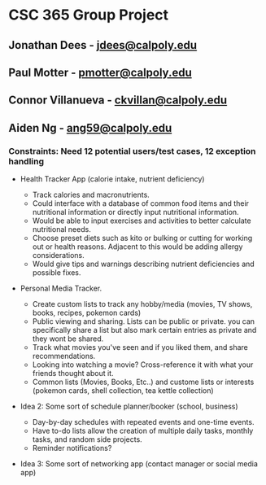 # CSC 365 Group Project
## Jonathan Dees - jdees@calpoly.edu
## Paul Motter - pmotter@calpoly.edu
## Connor Villanueva - ckvillan@calpoly.edu
## Aiden Ng - ang59@calpoly.edu

### Constraints: Need 12 potential users/test cases, 12 exception handling

- Health Tracker App (calorie intake, nutrient deficiency)
  - Track calories and macronutrients.
  - Could interface with a database of common food items and their nutritional information or directly input nutritional information.
  - Would be able to input exercises and activities to better calculate nutritional needs.
  - Choose preset diets such as kito or bulking or cutting for working out or health reasons. Adjacent to this would be adding allergy considerations.  
  - Would give tips and warnings describing nutrient deficiencies and possible fixes.
  
- Personal Media Tracker.
  - Create custom lists to track any hobby/media (movies, TV shows, books, recipes, pokemon cards)
  - Public viewing and sharing. Lists can be public or private. you can specifically share a list but also mark certain entries as private and they wont be shared.
  - Track what movies you've seen and if you liked them, and share recommendations.
  - Looking into watching a movie? Cross-reference it with what your friends thought about it.
  - Common lists (Movies, Books, Etc..) and custome lists or interests (pokemon cards, shell collection, tea kettle collection)



- Idea 2: Some sort of schedule planner/booker (school, business)
  - Day-by-day schedules with repeated events and one-time events.
  - Have to-do lists allow the creation of multiple daily tasks, monthly tasks, and random side projects.
  - Reminder notifications?
- Idea 3: Some sort of networking app (contact manager or social media app)
